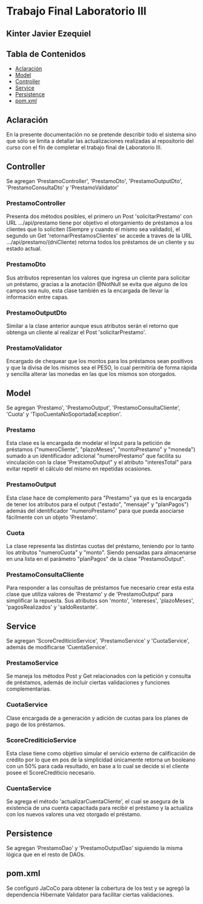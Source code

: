 # Trabajo Final Laboratorio III
## Kinter Javier Ezequiel

## Tabla de Contenidos

- [Aclaración](#aclaración)
- [Model](#model)
- [Controller](#controller)
- [Service](#service)
- [Persistence](#persistence)
- [pom.xml](#pom.xml)

## Aclaración

En la presente documentación no se pretende describir todo el sistema sino que sólo se limita a detallar las actualizaciones realizadas al repositorio del curso con el fín de completar el trabajo final de Laboratorio III.

## Controller

Se agregan 'PrestamoController', 'PrestamoDto', 'PrestamoOutputDto', 'PrestamoConsultaDto' y 'PrestamoValidator'

### PrestamoController
Presenta dos métodos posibles, el primero un Post 'solicitarPrestamo' con URL .../api/prestamo tiene por objetivo el otorgamiento de préstamos a los clientes que lo soliciten (Siempre y cuando el mismo sea validado), el segundo un Get 'retornarPrestamosClientes' se accede a traves de la URL .../api/prestamo/(dniCliente) retorna todos los préstamos de un cliente y su estado actual.

### PrestamoDto
Sus atributos representan los valores que ingresa un cliente para solicitar un préstamo, gracias a la anotación @NotNull se evita que alguno de los campos sea nulo, esta clase también es la encargada de llevar la información entre capas.

### PrestamoOutputDto
Similar a la clase anterior aunque esus atributos serán el retorno que obtenga un cliente al realizar el Post 'solicitarPrestamo'.

### PrestamoValidator
Encargado de chequear que los montos para los préstamos sean positivos y que la divisa de los mismos sea el PESO, lo cual permitiría de forma rápida y sencilla alterar las monedas en las que los mismos son otorgados.

## Model

Se agregan 'Prestamo', 'PrestamoOutput', 'PrestamoConsultaCliente', 'Cuota' y 'TipoCuentaNoSoportadaException'.

### Prestamo
Esta clase es la encargada de modelar el Input para la petición de préstamos ("numeroCliente", "plazoMeses", "montoPrestamo" y "moneda") sumado a un identificador adicional "numeroPrestamo" que facilita su vinculación con la clase 'PrestamoOutput" y el atributo "interesTotal" para evitar repetir el cálculo del mismo en repetidas ocasiones.

### PrestamoOutput
Esta clase hace de complemento para "Prestamo" ya que es la encargada de tener los atributos para el output ("estado", "mensaje" y "planPagos") además del identificador "numeroPrestamo" para que pueda asociarse fácilmente con un objeto 'Prestamo'.

### Cuota
La clase representa las distintas cuotas del préstamo, teniendo por lo tanto los atributos "numeroCuota" y "monto". Siendo pensadas para almacenarse en una lista en el parámetro "planPagos" de la clase "PrestamoOutput".

### PrestamoConsultaCliente
Para responder a las consultas de préstamos fue necesario crear esta esta clase que utiliza valores de 'Prestamo' y de 'PrestamoOutput' para simplificar la repuesta. Sus atributos son 'monto', 'intereses', 'plazoMeses', 'pagosRealizados' y 'saldoRestante'.

## Service

Se agregan 'ScoreCrediticioService', 'PrestamoService' y 'CuotaService', además de modificarse 'CuentaService'.

### PrestamoService
Se maneja los métodos Post y Get relacionados con la petición y consulta de préstamos, además de incluir ciertas validaciones y funciones complementarias.

### CuotaService
Clase encargada de a generación y adición de cuotas para los planes de pago de los préstamos.

### ScoreCrediticioService
Esta clase tiene como objetivo simular el servicio externo de calificación de crédito por lo que en pos de la simplicidad únicamente retorna un booleano con un 50% para cada resultado, en base a lo cual se decide si el cliente posee el ScoreCrediticio necesario.

### CuentaService
Se agrega el método 'actualizarCuentaCliente', el cual se asegura de la existencia de una cuenta capacitada para recibir el préstamo y la actualiza con los nuevos valores una vez otorgado el préstamo.

## Persistence

Se agregan 'PrestamoDao' y 'PrestamoOutputDao' siguiendo la misma lógica que en el resto de DAOs.

## pom.xml

Se configuró JaCoCo para obtener la cobertura de los test y se agregó la dependencia Hibernate Validator para facilitar ciertas validaciones.